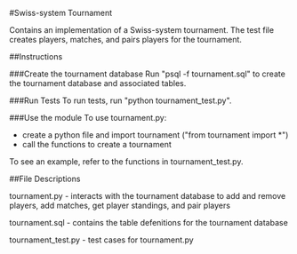 #Swiss-system Tournament

Contains an implementation of a Swiss-system tournament. The test file creates players, matches, and pairs players for the tournament. 


##Instructions

###Create the tournament database
Run "psql -f tournament.sql" to create the tournament database and associated tables.

###Run Tests
To run tests, run "python tournament_test.py".

###Use the module
To use tournament.py:
- create a python file and import tournament ("from tournament import *")
- call the functions to create a tournament

To see an example, refer to the functions in tournament_test.py.


##File Descriptions

tournament.py - interacts with the tournament database to add and remove players, add matches, get player standings, and pair players

tournament.sql - contains the table defenitions for the tournament database

tournament_test.py - test cases for tournament.py
